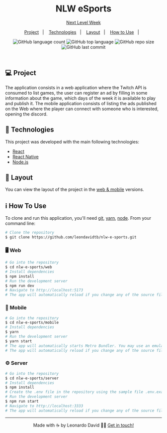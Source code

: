 <h1 align="center">
  NLW eSports
</h1>

<p align="center">
  <a href="https://github.com/leondavidtb/nlw-e-sports" rel="nofollow">Next Level Week</a>
</p>

<p align="center">
  <a href="#-project">Project</a>&nbsp;&nbsp;&nbsp;|&nbsp;&nbsp;&nbsp;
  <a href="#-technologies">Technologies</a>&nbsp;&nbsp;&nbsp;|&nbsp;&nbsp;&nbsp;
  <a href="#-layout">Layout</a>&nbsp;&nbsp;&nbsp;|&nbsp;&nbsp;&nbsp;
  <a href="#-how-to-use">How to Use</a>&nbsp;&nbsp;&nbsp;|&nbsp;&nbsp;&nbsp;
</p>

<p align="center">
  <img alt="GitHub language count" src="https://img.shields.io/github/languages/count/leondavidtb/nlw-e-sports">

  <img alt="GitHub top language" src="https://img.shields.io/github/languages/top/leondavidtb/nlw-e-sports">

  <img alt="GitHub repo size" src="https://img.shields.io/github/repo-size/leondavidtb/nlw-e-sports">

  <img alt="GitHub last commit" src="https://img.shields.io/github/last-commit/leondavidtb/nlw-e-sports">

</p>

<br/>

## 💻 Project

The application consists in a web application where the Twitch API is consumed to list games, the user can register an ad by filling in some information about the game, which days of the week it is available to play and publish it.
The mobile application consists of listing the ads published on the Web where the player can connect with someone who is interested, opening the discord.

## 🚀 Technologies

This project was developed with the main following technologies:

- [React](https://reactjs.org)
- [React Native](https://reactnative.dev)
- [Node.js](https://nodejs.org/en/)

## 🔖 Layout

You can view the layout of the project in the [web & mobile](https://www.figma.com/file/4OEbkHcnYVhIo5fp1oFxrZ/NLW-eSports-(Community)?node-id=0%3A1) versions.

## ℹ️ How To Use

To clone and run this application, you'll need [git](https://git-scm.com), [yarn](https://legacy.yarnpkg.com), [node](https://nodejs.org/en/). From your command line:

```bash
# Clone the repository
$ git clone https://github.com/leondavidtb/nlw-e-sports.git
```

### 🖥️ Web

```bash
# Go into the repository
$ cd nlw-e-sports/web
# Install dependencies
$ npm install
# Run the development server
$ npm run dev
# Navigate to http://localhost:5173
# The app will automatically reload if you change any of the source files.
```

### 📱 Mobile

```bash
# Go into the repository
$ cd nlw-e-sports/mobile
# Install dependencies
$ yarn
# Run the development server
$ yarn start
# The app will automatically starts Metro Bundler. You may use an emulator or your own smartphone.
# The app will automatically reload if you change any of the source files.
```

### ⚙️ Server

```bash
# Go into the repository
$ cd nlw-e-sports/server
# Install dependencies
$ npm install
# Create the .env file in the repository using the sample file .env.example
# Run the development server
$ npm run start
# Navigate to http://localhost:3333
# The app will automatically reload if you change any of the source files.
```
---

<p align="center">Made with ☕ by Leonardo David 👋🏻 <a href="https://www.linkedin.com/in/leondavidtb/">Get in touch!</a></p>
